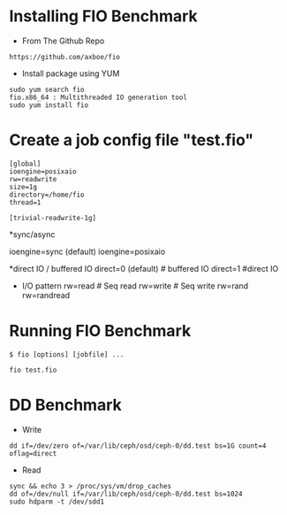  Installing FIO Benchmark
====================

* From The Github Repo
```
https://github.com/axboe/fio
```

* Install package using YUM
 ```
sudo yum search fio
fio.x86_64 : Multithreaded IO generation tool
sudo yum install fio
```

Create a job config file "test.fio"
====================
```
[global]
ioengine=posixaio
rw=readwrite
size=1g
directory=/home/fio
thread=1

[trivial-readwrite-1g]
```
*sync/async

ioengine=sync (default)
ioengine=posixaio

*direct IO / buffered IO
direct=0 (default) # buffered IO
direct=1 #direct IO

* I/O pattern
rw=read # Seq read
rw=write # Seq write
rw=rand
rw=randread


Running FIO Benchmark
=========================

```
$ fio [options] [jobfile] ...

fio test.fio
```


DD Benchmark
======================

* Write
```
dd if=/dev/zero of=/var/lib/ceph/osd/ceph-0/dd.test bs=1G count=4 oflag=direct
```
* Read
```
sync && echo 3 > /proc/sys/vm/drop_caches
dd of=/dev/null if=/var/lib/ceph/osd/ceph-0/dd.test bs=1024
sudo hdparm -t /dev/sdd1
 ```
